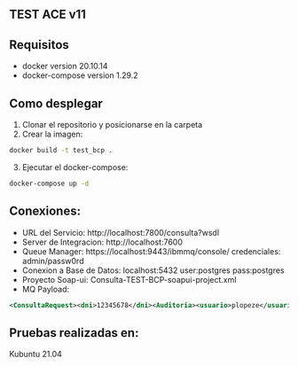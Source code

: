 ## TEST ACE v11

## Requisitos
- docker version 20.10.14
- docker-compose version 1.29.2

## Como desplegar
1. Clonar el repositorio y posicionarse en la carpeta
2. Crear la imagen: 
```bash
docker build -t test_bcp .
```
3. Ejecutar el docker-compose: 
```bash
docker-compose up -d
```
## Conexiones:
- URL del Servicio: http://localhost:7800/consulta?wsdl
- Server de Integracion: http://localhost:7600
- Queue Manager: https://localhost:9443/ibmmq/console/  credenciales: admin/passw0rd
- Conexion a Base de Datos: localhost:5432 user:postgres pass:postgres
- Proyecto Soap-ui: Consulta-TEST-BCP-soapui-project.xml 
- MQ Payload:
```xml 
<ConsultaRequest><dni>12345678</dni><Auditoria><usuario>plopeze</usuario><dni>22334455</dni></Auditoria></ConsultaRequest>
```

## Pruebas realizadas en:
Kubuntu 21.04